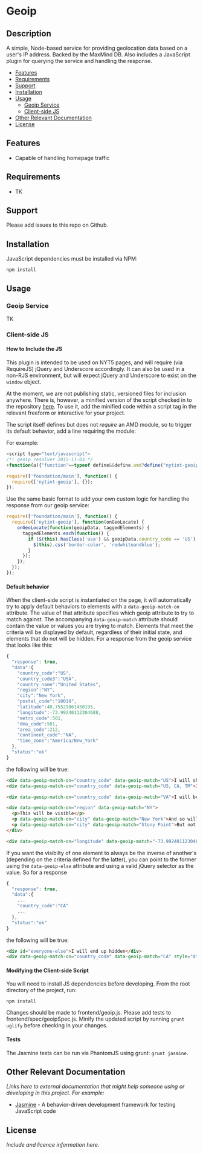 # Geoip

## Description

A simple, Node-based service for providing geolocation data based on a user's IP address.  Backed by the MaxMind DB.  Also includes a JavaScript plugin for querying the service and handling the response.

* [Features](#features)
* [Requirements](#requirements)
* [Support](#support)
* [Installation](#installation)
* [Usage](#usage)
    * [Geoip Service](#geoip-service)
    * [Client-side JS](#client-side-js)
* [Other Relevant Documentation](#other-relevant-documentation)
* [License](#license)

## Features

* Capable of handling homepage traffic

## Requirements

* TK

## Support

Please add issues to this repo on Github.

## Installation

JavaScript dependencies must be installed via NPM:

```
npm install
```

## Usage

### Geoip Service

TK

### Client-side JS

#### How to Include the JS

This plugin is intended to be used on NYT5 pages, and will require (via RequireJS) jQuery and Underscore accordingly.  It can also be used in a non-RJS environment, but will expect jQuery and Underscore to exist on the `window` object.

At the moment, we are not publishing static, versioned files for inclusion anywhere.  There is, however, a minified version of the script checked in to the repository [here](https://github.com/newsdev/geoip/blob/master/dist/geoip.min.js).  To use it, add the minified code within a script tag in the relevant freeform or interactive for your project.

The script itself defines but does not *require* an AMD module, so to trigger its default behavior, add a line requiring the module:

For example:

```js
<script type="text/javascript">
/*! geoip_resolver 2015-11-03 */
+function(a){"function"==typeof define&&define.amd?define("nytint-geoip",["jquery/nyt","underscore/nyt"],a):window.nytint_geoip=a(window.jQuery,window._)}(function(a,b){"use strict";var c,d=[],e=function(a){return b.reduce(a.split("&"),function(a,b){var c,d="geoip_";return 0===b.indexOf(d)&&(c=b.split("="),a[c[0].replace(d,"")]=c[1]),a},{})},f=e(window.location.search.slice(1)),g=function(){var b=new a.Deferred;return a(document).ready(function(){b.resolve(a("[data-geoip-match-on]"))}),b.promise()},h=function(b){a.ajax({url:"http://geoip.newsdev.nytimes.com/",dataType:"json",success:function(a){c=a.data,b.resolve(c)},error:function(){b.reject("geoip service error")}})},i=function(b){var e=new a.Deferred,f=e.promise();if(!c&&0===d.length||b)d.push(e);else{if(!c)return d[d.length-1].promise();e.resolve(c)}return d.length>0&&h(d.shift()),f},j=function(c,d,g){return g=b.isString(g)?e(g):b.isObject(g)?g:f,c=b.extend({},c||{},g),d.each(function(){var d=a(this),e=b.map((d.data("geoipMatch")||"").split(","),function(b){return a.trim(b)}),f=c[d.data("geoipMatchOn")],g=a(d.data("geoipElse"));b.contains(e,f)?(d.show(),g.hide()):(d.hide(),g.show())}),c},k=function(c,d,e){a.when(i(d),g()).done(function(a,d){var f=j(a,d,e);b.isFunction(c)&&c(f,d)})};return window.NYTINT_TESTING?k.parseOptions=e:k(),k});

require(['foundation/main'], function() {
  require(['nytint-geoip'], {});
});
```

Use the same basic format to add your own custom logic for handling the response from our geoip service:

```js
require(['foundation/main'], function() {
  require(['nytint-geoip'], function(onGeoLocate) {
    onGeoLocate(function(geoipData, taggedElements) {
      taggedElements.each(function() {
        if ($(this).hasClass('usa') && geoipData.country_code == 'US') {
          $(this).css('border-color', 'redwhiteandblue');
        }
      });
    });
  });
});
```

#### Default behavior

When the client-side script is instantiated on the page, it will automatically try to apply default behaviors to elements with a `data-geoip-match-on` attribute.  The value of that attribute specifies which geoip attribute to try to match against.  The accompanying `data-geoip-match` attribute should contain the value or values you are trying to match.  Elements that meet the criteria will be displayed by default, regardless of their initial state, and elements that do not will be hidden.  For a response from the geoip service that looks like this:

```js
{
  "response": true,
  "data":{
    "country_code":"US",
    "country_code3":"USA",
    "country_name":"United States",
    "region":"NY",
    "city":"New York",
    "postal_code":"10018",
    "latitude":40.75529861450195,
    "longitude":-73.99240112304688,
    "metro_code":501,
    "dma_code":501,
    "area_code":212,
    "continent_code":"NA",
    "time_zone":"America/New_York"
  },
  "status":"ok"
}
```

the following will be true:

```html
<div data-geoip-match-on="country_code" data-geoip-match="US">I will show.</div>
<div data-geoip-match-on="country_code" data-geoip-match="US, CA, TM">I will also show.</div>

<div data-geoip-match-on="country_code" data-geoip-match="VA">I will be hidden.</div>

<div data-geoip-match-on="region" data-geoip-match="NY">
  <p>This will be visible</p>
  <p data-geoip-match-on="city" data-geoip-match="New York">And so will this.<p>
  <p data-geoip-match-on="city" data-geoip-match="Stony Point">But not this.<p>
</div>

<div data-geoip-match-on="longitude" data-geoip-match="-73.99240112304688">Will show too.</div>
```

If you want the visibilty of one element to always be the inverse of another's (depending on the criteria defined for the latter), you can point to the former using the `data-geoip-else` attribute and using a valid jQuery selector as the value.  So for a response

```js
{
  "response": true,
  "data":{
    ...
    "country_code":"CA"
    ...
  },
  "status":"ok"
}
```

the following will be true:

```html
<div id="everyone-else">I will end up hidden</div>
<div data-geoip-match-on="country_code" data-geoip-match="CA" style="display: none" data-geoip-else="#everyone-else">I will be shown.</div>
```

#### Modifying the Client-side Script

You will need to install JS dependencies before developing.  From the root directory of the project, run:

```
npm install
```

Changes should be made to frontend/geoip.js.  Please add tests to frontend/spec/geoipSpec.js.  Minify the updated script by running `grunt uglify` before checking in your changes.

#### Tests

The Jasmine tests can be run via PhantomJS using grunt: `grunt jasmine`.

## Other Relevant Documentation

*Links here to external documentation that might help someone using or developing in this project.  For example:*

* [Jasmine](http://jasmine.github.io/2.3/introduction.html) - A behavior-driven development framework for testing JavaScript code

## License

*Include and licence information here.*